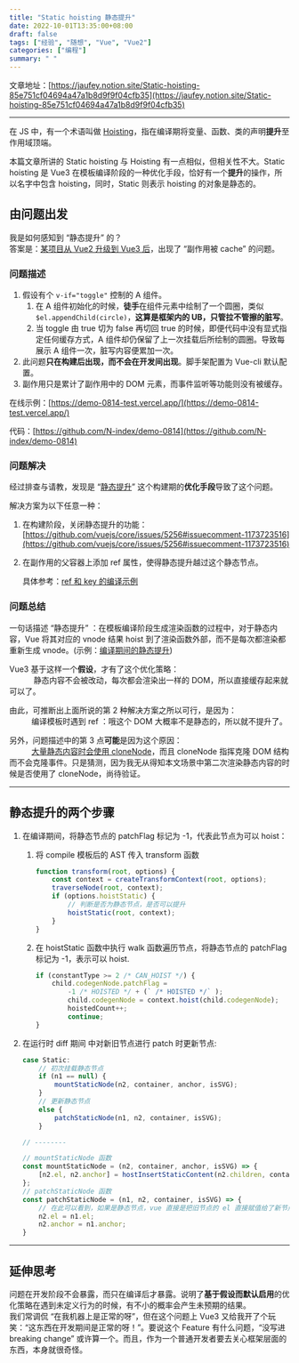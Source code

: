```yaml
---
title: "Static hoisting 静态提升"
date: 2022-10-01T13:35:00+08:00
draft: false
tags: ["经验", "随想", "Vue", "Vue2"]
categories: ["编程"]
summary: " "
---
```



文章地址：[https://jaufey.notion.site/Static-hoisting-85e751cf04694a47a1b8d9f9f04cfb35](https://jaufey.notion.site/Static-hoisting-85e751cf04694a47a1b8d9f9f04cfb35)

-----



在 JS 中，有一个术语叫做 [Hoisting](https://developer.mozilla.org/en-US/docs/Glossary/Hoisting)，指在编译期将变量、函数、类的声明**提升**至作用域顶端。

本篇文章所讲的 Static hoisting 与 Hoisting 有一点相似，但相关性不大。Static hoisting 是 Vue3 在模板编译阶段的一种优化手段，恰好有一个**提升**的操作，所以名字中包含 hoisting，同时，Static 则表示 hoisting 的对象是静态的。

## 由问题出发

我是如何感知到 “静态提升” 的？    
答案是：[某项目从 Vue2 升级到 Vue3 后](https://www.notion.so/Vue-3-48f24aab000244dfb4583c7948221a24)，出现了 “副作用被 cache” 的问题。

### 问题描述

1. 假设有个 `v-if="toggle"` 控制的 A 组件。
    1. 在 A 组件初始化的时候，**徒手**在组件元素中绘制了一个圆圈，类似 `$el.appendChild(circle)`，**这算是框架内的 UB，只管拉不管擦的脏写**。
    2. 当 toggle 由 true 切为 false 再切回 true 的时候，即便代码中没有显式指定任何缓存方式，A 组件却仍保留了上一次挂载后所绘制的圆圈。导致每展示 A 组件一次，脏写内容便累加一次。
2. 此问题**只在构建后出现，而不会在开发间出现**。脚手架配置为 Vue-cli 默认配置。
3. 副作用只是累计了副作用中的 DOM 元素，而事件监听等功能则没有被缓存。

在线示例：[https://demo-0814-test.vercel.app/](https://demo-0814-test.vercel.app/)

代码：[https://github.com/N-index/demo-0814](https://github.com/N-index/demo-0814)

### 问题解决

经过排查与请教，发现是 “[静态提升](https://vuejs.org/guide/extras/rendering-mechanism.html#static-hoisting)” 这个构建期的**优化手段**导致了这个问题。

解决方案为以下任意一种：

1. 在构建阶段，关闭静态提升的功能： [https://github.com/vuejs/core/issues/5256#issuecomment-1173723516](https://github.com/vuejs/core/issues/5256#issuecomment-1173723516)
2. 在副作用的父容器上添加 ref 属性，使得静态提升越过这个静态节点。
    
    具体参考：[ref 和 key 的编译示例](https://vue-next-template-explorer.netlify.app/#eyJzcmMiOiI8ZGl2PlxuICA8ZGl2IGNsYXNzPVwiYVwiPmZvbzwvZGl2PlxuICA8ZGl2IGNsYXNzPVwiYlwiPmZvbzwvZGl2PlxuICA8ZGl2IGNsYXNzPVwiY1wiIGtleT1cInN0YXRpY0tleVwiPmZvbzwvZGl2PlxuICA8ZGl2IGNsYXNzPVwiZFwiIDprZXk9XCInc3BlY2lhbEtleSdcIj5mb288L2Rpdj5cbiAgPGRpdiBjbGFzcz1cImVcIiByZWY9XCJzcGVjaWFsRm9vXCI+Zm9vPC9kaXY+XG4gIDxkaXY+e3sgZHluYW1pYyB9fTwvZGl2PlxuPC9kaXY+Iiwic3NyIjpmYWxzZSwib3B0aW9ucyI6eyJob2lzdFN0YXRpYyI6dHJ1ZX19)
    

### 问题总结

一句话描述 “静态提升” ：在模板编译阶段生成渲染函数的过程中，对于静态内容，Vue 将其对应的 vnode 结果 hoist 到了渲染函数外部，而不是每次都渲染都重新生成 vnode。(示例：[编译期间的静态提升](https://vue-next-template-explorer.netlify.app/#eyJzcmMiOiI8ZGl2PlxuICA8ZGl2PmZvbzwvZGl2PlxuICA8ZGl2PmJhcjwvZGl2PlxuICA8ZGl2Pnt7IGR5bmFtaWMgfX08L2Rpdj5cbjwvZGl2PiIsInNzciI6ZmFsc2UsIm9wdGlvbnMiOnsiaG9pc3RTdGF0aWMiOnRydWV9fQ==))


Vue3 基于这样一个**假设**，才有了这个优化策略：  
&ensp; &ensp; &ensp; &ensp; 静态内容不会被改动，每次都会渲染出一样的 DOM，所以直接缓存起来就可以了。

由此，可推断出上面所说的第 2 种解决方案之所以可行，是因为：  
&ensp; &ensp; &ensp; &ensp;编译模板时遇到 ref ：哦这个 DOM 大概率不是静态的，所以就不提升了。

另外，问题描述中的第 3 点**可能**是因为这个原因：  
&ensp; &ensp; &ensp; &ensp;[大量静态内容时会使用 cloneNode](https://vuejs.org/guide/extras/rendering-mechanism.html#static-hoisting:~:text=same%20piece%20of%20content%20is%20reused%20elsewhere%20in%20the%20app%2C%20new%20DOM%20nodes%20are%20created%20using%20native)，而且 cloneNode 指挥克隆 DOM 结构而不会克隆事件。只是猜测，因为我无从得知本文场景中第二次渲染静态内容的时候是否使用了 cloneNode，尚待验证。

-----

## 静态提升的两个步骤
1. 在编译期间，将静态节点的 patchFlag 标记为 -1，代表此节点为可以 hoist：

   1. 将 compile 模板后的 AST 传入 transform 函数
        ```javascript
        function transform(root, options) {
            const context = createTransformContext(root, options);
            traverseNode(root, context);
            if (options.hoistStatic) {
                // 判断是否为静态节点，是否可以提升
                hoistStatic(root, context);
            }
        } 
        ```
   2. 在 hoistStatic 函数中执行 walk 函数遍历节点，将静态节点的 patchFlag 标记为 -1，表示可以 hoist.
        ```javascript
        if (constantType >= 2 /* CAN_HOIST */) {
            child.codegenNode.patchFlag =
                -1 /* HOISTED */ + (` /* HOISTED */` );
                child.codegenNode = context.hoist(child.codegenNode);
                hoistedCount++;
                continue;
        }
        ```
    

2. 在运行时 diff 期间 中对新旧节点进行 patch 时更新节点:
    ```javascript
    case Static:
        // 初次挂载静态节点
        if (n1 == null) {
            mountStaticNode(n2, container, anchor, isSVG);
        }
        // 更新静态节点
        else {
            patchStaticNode(n1, n2, container, isSVG);
        }
    
    // --------

    // mountStaticNode 函数
    const mountStaticNode = (n2, container, anchor, isSVG) => {
        [n2.el, n2.anchor] = hostInsertStaticContent(n2.children, container, anchor, isSVG, n2.el, n2.anchor);
    };
    // patchStaticNode 函数
    const patchStaticNode = (n1, n2, container, isSVG) => {
        // 在此可以看到，如果是静态节点，vue 直接是把旧节点的 el 直接赋值给了新节点的 el
        n2.el = n1.el;
        n2.anchor = n1.anchor;
    }

    ```
   


-----

## 延伸思考

问题在开发阶段不会暴露，而只在编译后才暴露。说明了**基于假设而默认启用**的优化策略在遇到未定义行为的时候，有不小的概率会产生未预期的结果。  
我们常调侃 “在我机器上是正常的呀”，但在这个问题上 Vue3 又给我开了个玩笑：“这东西在开发期间是正常的呀！”。要说这个 Feature 有什么问题，“没写进 breaking change” 或许算一个。而且，作为一个普通开发者要去关心框架层面的东西，本身就很奇怪。